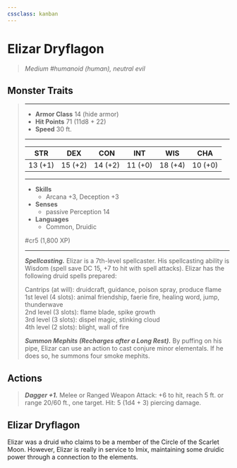 ```yaml
---
cssclass: kanban
---
```


# Elizar Dryflagon
>*Medium #humanoid (human), neutral evil*
## Monster Traits
>___
>- **Armor Class** 14 (hide armor)
>- **Hit Points** 71 (11d8 + 22)
>- **Speed** 30 ft.
>___
>|STR|DEX|CON|INT|WIS|CHA|
>|:---:|:---:|:---:|:---:|:---:|:---:|
>|13 (+1)|15 (+2)|14 (+2)|11 (+0)|18 (+4)|10 (+0)|
>___
>- **Skills**
>	 - Arcana +3, Deception +3
>- **Senses**
>	 - passive Perception 14
>- **Languages**
>	 - Common, Druidic
>
> #cr5 (1,800 XP)
>___
>***Spellcasting.*** Elizar is a 7th-level spellcaster. His spellcasting ability is Wisdom (spell save DC 15, +7 to hit with spell attacks). Elizar has the following druid spells prepared:  
>
>Cantrips (at will): druidcraft, guidance, poison spray, produce flame  
>1st level (4 slots): animal friendship, faerie fire, healing word, jump, thunderwave  
>2nd level (3 slots): flame blade, spike growth  
>3rd level (3 slots): dispel magic, stinking cloud  
>4th level (2 slots): blight, wall of fire  
>
>
>***Summon Mephits (Recharges after a Long Rest).*** By puffing on his pipe, Elizar can use an action to cast conjure minor elementals. If he does so, he summons four smoke mephits.  
>
## Actions
>***Dagger +1.*** Melee  or Ranged Weapon Attack: +6 to hit, reach 5 ft. or range 20/60 ft., one target. Hit: 5 (1d4 + 3) piercing damage.
## Elizar Dryflagon
Elizar was a druid who claims to be a member of the Circle of the Scarlet Moon. However, Elizar is really in service to Imix, maintaining some druidic power through a connection to the elements.